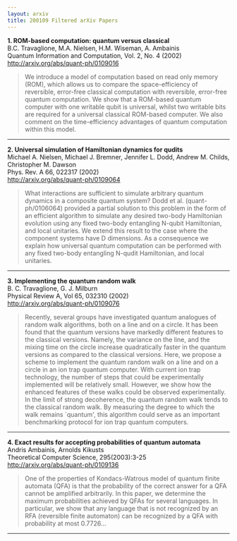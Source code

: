```yaml
---
layout: arxiv
title: 200109 Filtered arXiv Papers
---
```


**1.    ROM-based computation: quantum versus classical**  
B.C. Travaglione, M.A. Nielsen, H.M. Wiseman, A. Ambainis  
Quantum Information and Computation, Vol. 2, No. 4 (2002)  
http://arxiv.org/abs/quant-ph/0109016  
<blockquote>
<p>
We introduce a model of computation based on read only memory (ROM), which allows us to compare the space-efficiency of reversible, error-free classical computation with reversible, error-free quantum computation. We show that a ROM-based quantum computer with one writable qubit is universal, whilst two writable bits are required for a universal classical ROM-based computer. We also comment on the time-efficiency advantages of quantum computation within this model.
</p>
</blockquote>

------

**2.    Universal simulation of Hamiltonian dynamics for qudits**  
Michael A. Nielsen, Michael J. Bremner, Jennifer L. Dodd, Andrew M. Childs, Christopher M. Dawson  
Phys. Rev. A 66, 022317 (2002)  
http://arxiv.org/abs/quant-ph/0109064  
<blockquote>
<p>
What interactions are sufficient to simulate arbitrary quantum dynamics in a composite quantum system? Dodd et al. (quant-ph/0106064) provided a partial solution to this problem in the form of an efficient algorithm to simulate any desired two-body Hamiltonian evolution using any fixed two-body entangling N-qubit Hamiltonian, and local unitaries. We extend this result to the case where the component systems have D dimensions. As a consequence we explain how universal quantum computation can be performed with any fixed two-body entangling N-qudit Hamiltonian, and local unitaries.
</p>
</blockquote>

------

**3.    Implementing the quantum random walk**  
B. C. Travaglione, G. J. Milburn  
Physical Review A, Vol 65, 032310 (2002)  
http://arxiv.org/abs/quant-ph/0109076  
<blockquote>
<p>
Recently, several groups have investigated quantum analogues of random walk algorithms, both on a line and on a circle. It has been found that the quantum versions have markedly different features to the classical versions. Namely, the variance on the line, and the mixing time on the circle increase quadratically faster in the quantum versions as compared to the classical versions. Here, we propose a scheme to implement the quantum random walk on a line and on a circle in an ion trap quantum computer. With current ion trap technology, the number of steps that could be experimentally implemented will be relatively small. However, we show how the enhanced features of these walks could be observed experimentally. In the limit of strong decoherence, the quantum random walk tends to the classical random walk. By measuring the degree to which the walk remains `quantum', this algorithm could serve as an important benchmarking protocol for ion trap quantum computers.
</p>
</blockquote>

------

**4.    Exact results for accepting probabilities of quantum automata**  
Andris Ambainis, Arnolds Kikusts  
Theoretical Computer Science, 295(2003):3-25  
http://arxiv.org/abs/quant-ph/0109136  
<blockquote>
<p>
One of the properties of Kondacs-Watrous model of quantum finite automata (QFA) is that the probability of the correct answer for a QFA cannot be amplified arbitrarily. In this paper, we determine the maximum probabilities achieved by QFAs for several languages. In particular, we show that any language that is not recognized by an RFA (reversible finite automaton) can be recognized by a QFA with probability at most 0.7726...
</p>
</blockquote>

------

